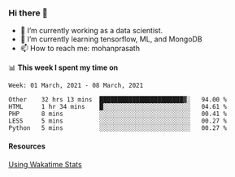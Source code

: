 ### Hi there 👋

- 🔭 I’m currently working as a data scientist.
- 🌱 I’m currently learning tensorflow, ML, and MongoDB
- 📫 How to reach me: mohanprasath

📊 **This week I spent my time on**
<!--START_SECTION:waka-->
```text
Week: 01 March, 2021 - 08 March, 2021

Other    32 hrs 13 mins  ███████████████████████▓░   94.00 % 
HTML     1 hr 34 mins    █░░░░░░░░░░░░░░░░░░░░░░░░   04.61 % 
PHP      8 mins          ░░░░░░░░░░░░░░░░░░░░░░░░░   00.41 % 
LESS     5 mins          ░░░░░░░░░░░░░░░░░░░░░░░░░   00.27 % 
Python   5 mins          ░░░░░░░░░░░░░░░░░░░░░░░░░   00.27 % 
```
<!--END_SECTION:waka-->

#### Resources
[Using Wakatime Stats](https://github.com/marketplace/actions/waka-readme)
